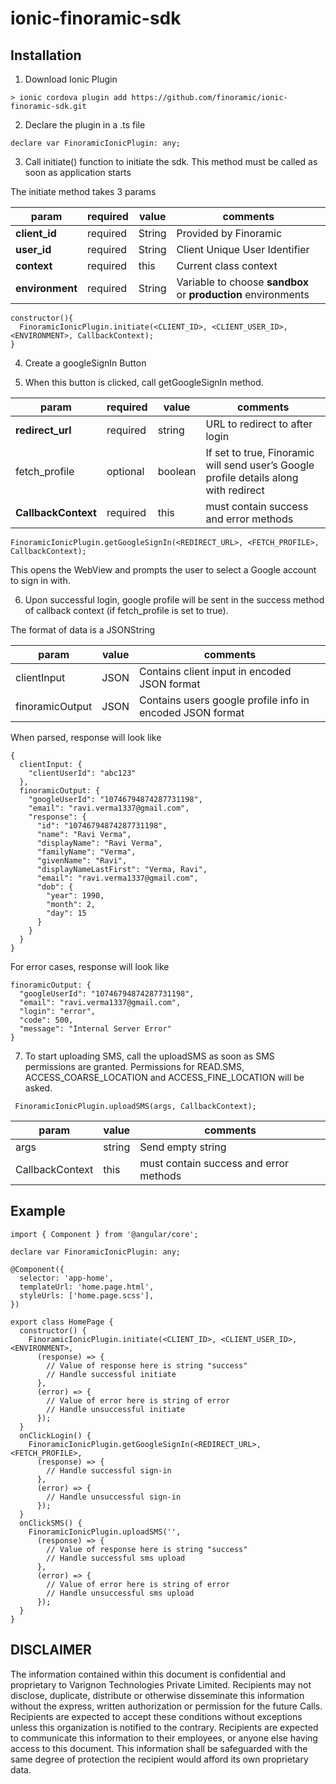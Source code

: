 # ionic-finoramic-sdk

## Installation

1. Download Ionic Plugin

```
> ionic cordova plugin add https://github.com/finoramic/ionic-finoramic-sdk.git
```

2. Declare the plugin in a .ts file

```
declare var FinoramicIonicPlugin: any;
```

3. Call initiate() function to initiate the sdk. This method must be called as soon as application starts

The initiate method takes 3 params

|param|required|value|comments|
|---|---|---|---|
|**client_id**|required|String|Provided by Finoramic|
|**user_id**|required|String|Client Unique User Identifier|
|**context**|required|this|Current class context|
|**environment**|required|String|Variable to choose **sandbox** or **production** environments|

```
constructor(){
  FinoramicIonicPlugin.initiate(<CLIENT_ID>, <CLIENT_USER_ID>, <ENVIRONMENT>, CallbackContext);
}
```

4. Create a googleSignIn Button

5. When this button is clicked, call getGoogleSignIn method.

|param|required|value|comments|
|---|---|---|---|
|**redirect_url**|required|string|URL to redirect to after login|
|fetch_profile|optional|boolean|If set to true, Finoramic will send user’s Google profile details along with redirect|
|**CallbackContext**|required|this|must contain success and error methods|

```
FinoramicIonicPlugin.getGoogleSignIn(<REDIRECT_URL>, <FETCH_PROFILE>, CallbackContext);
```

This opens the WebView and prompts the user to select a Google account to sign in with.

6. Upon successful login, google profile will be sent in the success method of callback context (if fetch_profile is set to true).

The format of data is a JSONString

|param|value|comments|
|---|---|---|
|clientInput|JSON|Contains client input in encoded JSON format |
|finoramicOutput|JSON|Contains users google profile info in encoded JSON format|

When parsed, response will look like
```
{
  clientInput: {
    "clientUserId": "abc123"
  },
  finoramicOutput: {
    "googleUserId": "10746794874287731198",
    "email": "ravi.verma1337@gmail.com",
    "response": {
      "id": "10746794874287731198",
      "name": "Ravi Verma",
      "displayName": "Ravi Verma",
      "familyName": "Verma",
      "givenName": "Ravi",
      "displayNameLastFirst": "Verma, Ravi",
      "email": "ravi.verma1337@gmail.com",
      "dob": {
        "year": 1990,
        "month": 2,
        "day": 15
      }
    }
  }
}
```

For error cases, response will look like
```
finoramicOutput: {
  "googleUserId": "10746794874287731198",
  "email": "ravi.verma1337@gmail.com",
  "login": "error",
  "code": 500,
  "message": "Internal Server Error"
}
```

7. To start uploading SMS, call the uploadSMS as soon as SMS permissions are granted. Permissions for READ.SMS, ACCESS_COARSE_LOCATION and ACCESS_FINE_LOCATION will be asked.

```
 FinoramicIonicPlugin.uploadSMS(args, CallbackContext);
```

|param|value|comments|
|---|---|---|
|args|string|Send empty string|
|CallbackContext|this|must contain success and error methods|

## Example

```
import { Component } from '@angular/core';

declare var FinoramicIonicPlugin: any;

@Component({
  selector: 'app-home',
  templateUrl: 'home.page.html',
  styleUrls: ['home.page.scss'],
})

export class HomePage {
  constructor() {
    FinoramicIonicPlugin.initiate(<CLIENT_ID>, <CLIENT_USER_ID>, <ENVIRONMENT>,
      (response) => {
        // Value of response here is string "success"
        // Handle successful initiate
      },
      (error) => {
        // Value of error here is string of error
        // Handle unsuccessful initiate
      });
  }
  onClickLogin() {
    FinoramicIonicPlugin.getGoogleSignIn(<REDIRECT_URL>, <FETCH_PROFILE>,
      (response) => {
        // Handle successful sign-in
      },
      (error) => {
        // Handle unsuccessful sign-in
      });
  }
  onClickSMS() {
    FinoramicIonicPlugin.uploadSMS('',
      (response) => {
        // Value of response here is string "success"
        // Handle successful sms upload
      },
      (error) => {
        // Value of error here is string of error
        // Handle unsuccessful sms upload
      });
  }
}
```

## DISCLAIMER

The information contained within this document is confidential and proprietary to Varignon Technologies Private Limited. Recipients may not disclose, duplicate, distribute or otherwise disseminate this information without the express, written authorization or permission for the future Calls. Recipients are expected to accept these conditions without exceptions unless this organization is notified to the contrary.  Recipients are expected to communicate this information to their employees, or anyone else having access to this document. This information shall be safeguarded with the same degree of protection the recipient would afford its own proprietary data.
